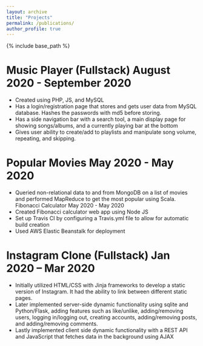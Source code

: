 ```yaml
---
layout: archive
title: "Projects"
permalink: /publications/
author_profile: true
---
```


{% include base_path %}

Music Player (Fullstack) August 2020 - September 2020
======
* Created using PHP, JS, and MySQL
* Has a login/registration page that stores and gets user data from MySQL database.  Hashes the passwords with md5 before storing.
* Has a side navigation bar with a search tool, a main display page for showing songs/albums, and a currently playing bar at the bottom
* Gives user ability to create/add to playlists and manipulate song volume, repeating, and skipping.

Popular Movies May 2020 - May 2020
======
* Queried non-relational data to and from MongoDB on a list of movies and performed MapReduce to get the most popular using Scala.
Fibonacci Calculator May 2020 - May 2020
* Created Fibonacci calculator web app using Node JS
* Set up Travis CI by configuring a Travis.yml file to allow for automatic build creation
* Used AWS Elastic Beanstalk for deployment

Instagram Clone (Fullstack) Jan 2020 – Mar 2020
======
* Initially utilized HTML/CSS with Jinja frameworks to develop a static version of Instagram. It had the ability to link between different static pages.
* Later implemented server-side dynamic functionality using sqlite and Python/Flask, adding features such as like/unlike, adding/removing users, logging in/logging out, creating accounts, adding/removing posts, and adding/removing comments.
* Lastly implemented client side dynamic functionality with a REST API and JavaScript that fetches data in the background using AJAX

<!-- Fakebook Database Jan 2020 – Feb 2020
======
Project description
- First creates ER diagram to graph out relations between users in Fakebook, then creates data tables of users with all their information using SQL. Also uses external views to allow for data visualization.
- Retrieves data from database and store them for querying.
Database Structure Dec 2019 – Jan 2020
Project description
- Implement a database structure - grace hash join using C++ language.
- Use PostgresSQL to investigate query optimization.
Import and Query MongoDB Database Dec 2019
Project description
- Using a public database, implements nine MongoDB queries in JavaScript.
- Extract data from tables in public database and exporting a JSON file that contains information.
- Importing exported JSON file into MongoDB to create a mongo collection.
Budget Tracker Nov 2019
Project description
-An android app that keeps track of a user's budget
-User enters the category, the name, and the cost of the object
-Keeps a running total of all their costs
-Also keeps record of each transactions, most recent at the top
-Uses Java
Log Manager Oct 2019 – Nov 2019
Project description
-Stores and accesses data contained in log files
-Takes user input from Command Line Arguments to determine which what the user is looking for in the log files
-Uses Unordered Maps, Vectors, Deques, and Tuples to store and access data
-Uses C++
Pokemon Finder Nov 2019
Project description
-Given each Pokemon's position, find the smallest path to get to each Pokemon.
-Uses Branch and Bound
-Implements three different methods, one using Prim's algorithm, one using Minimum Spanning Tree algorithm, one using modified version of Traveling Salesman Problem
-Uses C++
The Walking Deadline Oct 2019
Project description
-Takes as input a series zombies which the player shoots based on their ETA and health.
-Implements an interface that uses inheritance and dynamic polymorphism.
-Uses Unordered Priority Queues, Sorted Priority Queues, Binary Heaps, Pairing Priority Queues, and Command Line Arguments.
-C++
Wheel of Fortune Oct 2019
Project description
-Simulates a simple game of Wheel of Fortune
-Uses GUI interfaces to create window for users to play the game
-Uses action listeners to take user input and update player scores, letters that were used, uncovered letters in the puzzle, and the wheel image
-Uses Java
Cache Simulator Mar 2019 – Apr 2019
Project description
-Simulates a CPU cache
-Executes assembly-language program by accessing instructions and data
-Accesses serviced by the cache, which transfers data to and from the memory as needed
-LC-2K machine code, C
Pipelined Processor Mar 2019
Project description
-Pipeline processor that simulates the travel of higher level code commands through a processor
-Uses pipelining in the processor rather than delay and stall
-LC-2K machine code, C
Assembly File Converter Feb 2019
Project description
-Assembles an assembly file into an object file
-Links objects files into one executable consisting of machine code, then uses a simulator to run the executable and output into standard output
-LC-2K machine code, C
Classify Piazza Posts Nov 2018 – Dec 2018
Project description
-Uses Machine Learning to classify Piazza posts based on post content
-Trains the classifier using example posts
-Predicts the label for a new post based on what it learned from the example posts
-C++
Postfix Calculator Oct 2018 – Nov 2018
Project description
-A calculator that uses Postfix operations to calculate results.
-Uses user-implemented versions of List and Stack classes
-C++
Euchre Sep 2018 – Oct 2018
Project description
-Simulator for a game of Euchre
-Uses abstract data types, object-oriented programming, and polymorphism
-C++
Auto-mining Bot for Runescape Jul 2016 – Aug 2016
Project description
• Program/Bot that allows for the in-game character to continuously mine ore to train their mining level without the need of a player
• Evades detection from adversarial bot detector to prevent the character from being banned through a few methods.
1. Distancing time between each ore mined using random distribution to make it mimic human clicking intervals
2. Differentiates where it clicks on the ore each time to make it mimic human clicking locations
• Uses Java
​Auto-Alchemy Bot for RunescapeJun 2016 – Jul 2016
Project description
• Program/Bot that allows for the in-game character to continuously cast alchemy to train their magic level without the need of a player.
• Evades detection from adversarial bot-detector to prevent the character from being banned by distancing time between alchemy casts using random distribution to make it mimic human clicking intervals
• Uses Jav -->
